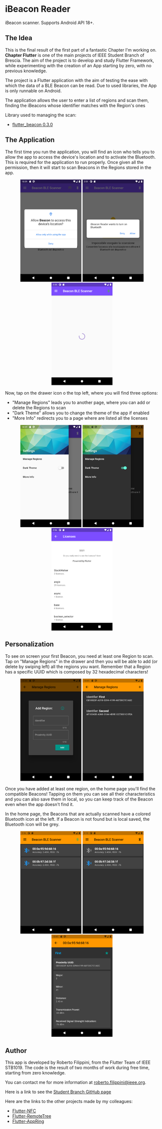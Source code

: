 # iBeacon Reader

iBeacon scanner. Supports Android API 18+.

## The Idea

This is the final result of the first part of a fantastic Chapter I'm working on.
**Chapter Flutter** is one of the main projects of IEEE Student Branch of Brescia. The aim of the project is to develop and study Flutter Framework, 
while experimenting with the creation of an App starting by zero, with no previous knowledge.

The project is a Flutter application with the aim of testing the ease with which the data of a BLE Beacon can be read.
Due to used libraries, the App is only runnable on Android.

The application allows the user to enter a list of regions and scan them, finding the iBeacons whose identifier matches with the Region's ones

Library used to managing the scan:
- [flutter_beacon 0.3.0](https://pub.dev/packages/flutter_beacon)

## The Application

The first time you run the application, you will find an icon who tells you to allow the app to access the device's location and to activate the Bluetooth.
This is required for the application to run properly.
Once given all the permission, then it will start to scan Beacons in the Regions stored in the app. 

<p align=center>
  <img src="screenshots/allowLocation.png" width=200>
  <img src="screenshots/allowBluetooth.png" width=200>
  <img src="screenshots/circularProgress.png" width=200>
</p>

Now, tap on the drawer icon o the top left, where you will find three options:
- "Manage Regions" leads you to another page, where you can add or delete the Regions to scan
- "Dark Theme" allows you to change the theme of the app if enabled
- "More Info" redirects you to a page where are listed all the licenses

<p align=center>
  <img src="screenshots/drawerLight.png" width=200>
  <img src="screenshots/drawerDark.png" width=200>
  <img src="screenshots/licensesPage.png" width=200>
</p>

## Personalization

To see on screen your first Beacon, you need at least one Region to scan.
Tap on "Manage Regions" in the drawer and then you will be able to add (or delete by swiping left) all the regions you want.
Remember that a Region has a specific UUID which is composed by 32 hexadecimal characters!

<p align=center>
  <img src="screenshots/addRegion.png" width=200>
  <img src="screenshots/regionList.png" width=200>
</p>

Once you have added at least one region, on the home page you'll find the compatible Beacons!
Tapping on them you can see all their characteristics and you can also save them in local, so you can keep track of the Beacon even when the app doesn't find it.

In the home page, the Beacons that are actually scanned have a colored Bluetooth icon at the left.
If a Beacon is not found but is local saved, the Bluetooth icon will be grey.

<p align=center>
  <img src="screenshots/homePage.png" width=200>
  <img src="screenshots/homePageWithLocalBeacon.png" width=200>
  <img src="screenshots/beaconPage.png" width=200>
</p>

## Author

This app is developed by Roberto Filippini, from the Flutter Team of IEEE STB1019. The code is the result of two months of work during free time, starting from zero knowledge.

You can contact me for more information at <roberto.filippini@ieee.org>.

Here is a link to see the [Student Branch GitHub page](https://github.com/orgs/STB1019/teams/chapter-flutter)

Here are the links to the other projects made by my colleagues:
- [Flutter-NFC](https://github.com/STB1019/Flutter-NFC)
- [Flutter-RemoteTree](https://github.com/STB1019/Flutter-RemoteTree)
- [Flutter-AppRing](https://github.com/STB1019/Flutter-AppRing)
